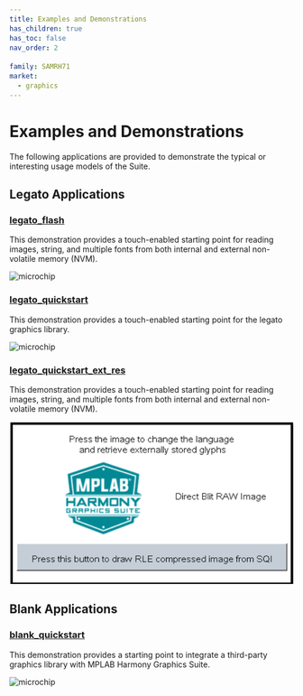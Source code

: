 ```yaml
---
title: Examples and Demonstrations
has_children: true
has_toc: false
nav_order: 2

family: SAMRH71
market:
  - graphics
---
```


# Examples and Demonstrations

The following applications are provided to demonstrate the typical or interesting usage models of the Suite.

## Legato Applications
### [legato_flash](legato_flash/readme.md) 

This demonstration provides a touch-enabled starting point for reading images, string, and multiple fonts from both internal and external non-volatile memory (NVM).

![microchip](https://microchip-mplab-harmony.github.io/gfx/legato_fl_e54_cult_cpro_parallel.X_ui1.png)

### [legato_quickstart](legato_quickstart/readme.md) 

This demonstration provides a touch-enabled starting point for the legato graphics library.

![microchip](https://microchip-mplab-harmony.github.io/gfx/aria_quickstart_screen.png)


### [legato_quickstart_ext_res](legato_quickstart_ext_res/readme.md) 

This demonstration provides a touch-enabled starting point for reading images, string, and multiple fonts from both internal and external non-volatile memory (NVM).

![microchip](https://github.com/automaate/gen2_wiki_sandbox/blob/master/images/aria_quickstart_x_r_e70_xu_tm4301b_run1.PNG)


## Blank Applications

### [blank_quickstart](blank_quickstart/readme.md) 

This demonstration provides a starting point to integrate a third-party graphics library with MPLAB Harmony Graphics Suite.

![microchip](https://microchip-mplab-harmony.github.io/gfx/APPS%20GFX%20blank_quickstart_screen.png)

